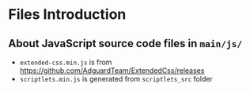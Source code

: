 # Files Introduction

## About JavaScript source code files in `main/js/`

- `extended-css.min.js` is from https://github.com/AdguardTeam/ExtendedCss/releases
- `scriptlets.min.js` is generated from `scriptlets_src` folder
